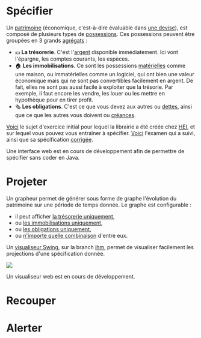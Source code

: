 # Spécifier

Un [patrimoine](https://github.com/hei-school/patrimoine/blob/main/src/main/java/school/hei/patrimoine/modele/Patrimoine.java) (économique,
c'est-à-dire évaluable dans [une devise](https://github.com/hei-school/patrimoine/blob/main/src/main/java/school/hei/patrimoine/modele/Devise.java)),
est composé de plusieurs types de [possessions](https://github.com/hei-school/patrimoine/tree/main/src/main/java/school/hei/patrimoine/modele/possession).
Ces possessions peuvent être groupées en 3 grands [agrégats](https://github.com/hei-school/patrimoine/blob/main/src/main/java/school/hei/patrimoine/modele/possession/TypeAgregat.java) :
- 💵 **La trésorerie**. C'est l'[argent](https://github.com/hei-school/patrimoine/blob/main/src/main/java/school/hei/patrimoine/modele/possession/Argent.java) disponible immédiatement.
  Ici vont l'épargne, les comptes courants, les espèces.
- 🏠 **Les immobilisations**. Ce sont les possessions [matérielles](https://github.com/hei-school/patrimoine/blob/main/src/main/java/school/hei/patrimoine/modele/possession/Materiel.java)
  comme une maison, ou immatérielles comme un logiciel, qui ont bien une valeur économique mais qui ne sont pas convertibles facilement en argent.
  De fait, elles ne sont pas aussi facile à exploiter que la trésorie. Par exemple, il faut encore les vendre, les louer ou les mettre en hypothèque pour en tirer profit.
- 🗞️ **Les obligations**. C'est ce que vous devez aux autres ou [dettes](https://github.com/hei-school/patrimoine/blob/main/src/main/java/school/hei/patrimoine/modele/possession/Dette.java),
  ainsi que ce que les autres vous doivent ou [créances](https://github.com/hei-school/patrimoine/blob/main/src/main/java/school/hei/patrimoine/modele/possession/Creance.java).

[Voici](https://owncloud.hei.school/s/VzAvh2EEr34BAJC) le sujet d'exercice initial pour lequel la librairie a été créée chez [HEI](https://hei.school),
et sur lequel vous pouvez vous entraîner à spécifier.
[Voici](https://owncloud.hei.school/s/SiVASYtItCESdRp) l'examen qui a suivi, ainsi que sa spécification [corrigée](https://github.com/hei-school/patrimoine/blob/main/src/main/java/school/hei/patrimoine/cas/zety/PatrimoineZetyAu3Juillet2024.java).

Une interface web est en cours de développement afin de permettre de spécifier sans coder en Java.

# Projeter

Un grapheur permet de générer sous forme de graphe l'évolution du patrimoine sur une période de temps donnée.
Le graphe est configurable :
- il peut afficher [la trésorerie uniquement](https://github.com/hei-school/patrimoine/blob/main/src/test/resources/patrimoine-cresus-sur-quelques-annees_treso.png),
- ou [les immobilisations uniquement](https://github.com/hei-school/patrimoine/blob/main/src/test/resources/patrimoine-cresus-sur-quelques-annees_immo.png),
- ou [les obligations uniquement](https://github.com/hei-school/patrimoine/blob/main/src/test/resources/patrimoine-cresus-sur-quelques-annees_obli.png),
- ou [n'importe quelle combinaison](https://github.com/hei-school/patrimoine/blob/main/src/test/resources/patrimoine-cresus-sur-quelques-annees.png) d'entre eux.

Un [visualiseur Swing](https://github.com/hei-school/patrimoine/blob/ihm/src/main/java/school/hei/patrimoine/visualisation/swing/ihm/VisualiseurCas.java),
sur la branch [ihm](https://github.com/hei-school/patrimoine/tree/ihm), permet de visualiser facilement les projections d'une spécification donnée.

![](https://github.com/hei-school/patrimoine/blob/main/doc/ihm-swing.png)

Un visualiseur web est en cours de développement.

# Recouper
# Alerter
